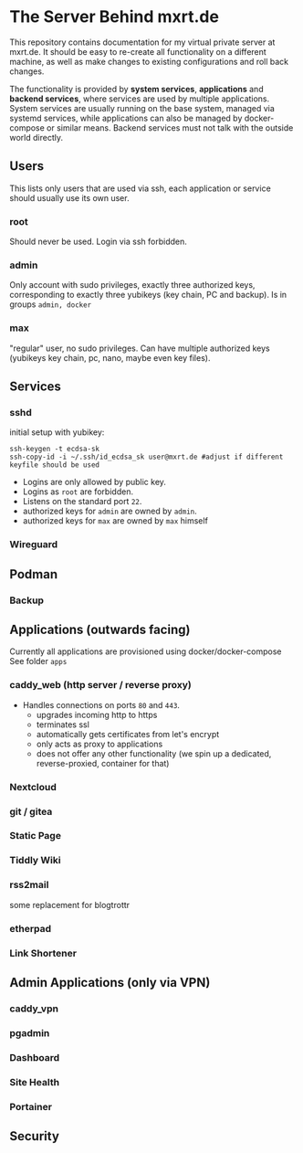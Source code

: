 # The Server Behind mxrt.de

This repository contains documentation for my virtual private server at mxrt.de.
It should be easy to re-create all functionality on a different machine, as well as make changes to existing configurations
and roll back changes.

The functionality is provided by **system services**, **applications** and **backend services**, where services are used by multiple applications.
System services are usually running on the base system, managed via systemd services, while applications can also be managed by docker-compose or similar means. Backend services must not talk with the outside world directly.

## Users

This lists only users that are used via ssh, each application or service should usually use its
own user.

### root

Should never be used. Login via ssh forbidden.

### admin

Only account with sudo privileges, exactly three authorized keys, corresponding to exactly three yubikeys (key chain, PC and backup).
Is in groups `admin, docker`

### max

"regular" user, no sudo privileges. Can have multiple authorized keys 
(yubikeys key chain, pc, nano, maybe even key files).


## Services

### sshd

initial setup with yubikey: 

```
ssh-keygen -t ecdsa-sk
ssh-copy-id -i ~/.ssh/id_ecdsa_sk user@mxrt.de #adjust if different keyfile should be used
```

- Logins are only allowed by public key. 
- Logins as `root` are forbidden.
- Listens on the standard port `22`.
- authorized keys for `admin` are owned by `admin`.
- authorized keys for `max` are owned by `max` himself




### Wireguard


## Podman



### Backup


## Applications (outwards facing)

Currently all applications are provisioned using docker/docker-compose
See folder `apps`

### caddy_web (http server / reverse proxy)

- Handles connections on ports `80` and `443`.
    - upgrades incoming http to https
    - terminates ssl
    - automatically gets certificates from let's encrypt
    - only acts as proxy to applications
    - does not offer any other functionality (we spin up a dedicated, reverse-proxied, container for that)

### Nextcloud

### git / gitea





### Static Page

### Tiddly Wiki

### rss2mail

some replacement for blogtrottr


### etherpad

### Link Shortener


## Admin Applications (only via VPN)

### caddy_vpn

### pgadmin

### Dashboard

### Site Health

### Portainer

## Security

